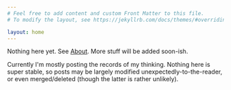 ```yaml
---
# Feel free to add content and custom Front Matter to this file.
# To modify the layout, see https://jekyllrb.com/docs/themes/#overriding-theme-defaults

layout: home
---
```


Nothing here yet. See [About](./about.md). More stuff will be added soon-ish.

Currently I'm mostly posting the records of my thinking. Nothing here is super stable, so posts may be largely modified unexpectedly-to-the-reader, or even merged/deleted (though the latter is rather unlikely).

